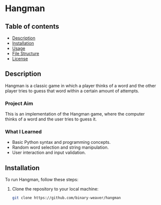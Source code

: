 # Hangman

## Table of contents

- [Description](#description)
- [Installation](#installation)
- [Usage](#usage)
- [File Structure](#file-structure)
- [License](#license)

## Description

Hangman is a classic game in which a player thinks of a word and the other player tries to guess that word within a certain amount of attempts.

### Project Aim
This is an implementation of the Hangman game, where the computer thinks of a word and the user tries to guess it. 

### What I Learned
- Basic Python syntax and programming concepts.
- Random word selection and string manipulation.
- User interaction and input validation.

## Installation
To run Hangman, follow these steps:
1. Clone the repository to your local machine:

    ```bash
    git clone https://github.com/binary-weaver/hangman